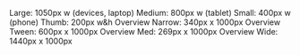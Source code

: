 Large: 1050px w (devices, laptop)
Medium: 800px w (tablet)
Small: 400px w (phone)
Thumb: 200px w&h
Overview Narrow: 340px x 1000px
Overview Tween: 600px x 1000px
Overview Med: 269px x 1000px
Overview Wide: 1440px x 1000px
